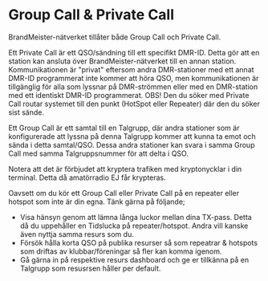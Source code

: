 # Group Call & Private Call

BrandMeister-nätverket tillåter både Group Call och Private Call.

Ett Private Call är ett QSO/sändning till ett specifikt DMR-ID. Detta gör att en station kan ansluta över BrandMeister-nätverket till en annan station. Kommunikationen är "privat" eftersom andra DMR-stationer med ett annat DMR-ID programmerat inte kommer att höra QSO, men kommunikationen är tillgänglig för alla som lyssnar på DMR-strömmen eller med en DMR-station med ett identiskt DMR-ID programmerat. OBS! Den du söker med Private Call routar systemet till den punkt (HotSpot eller Repeater) där den du söker sist sände.

Ett Group Call är ett samtal till en Talgrupp, där andra stationer som är konfigurerade att lyssna på denna Talgrupp kommer att kunna ta emot och sända i detta samtal/QSO. Dessa andra stationer kan svara i samma Group Call med samma Talgruppsnummer för att delta i QSO.

Notera att det är förbjudet att kryptera trafiken med kryptonycklar i din terminal. Detta då amatörradio EJ får krypteras.

Oavsett om du kör ett Group Call eller Private Call på en repeater eller hotspot som inte är din egna. Tänk gärna på följande;
* Visa hänsyn genom att lämna långa luckor mellan dina TX-pass. Detta då du uppehåller en Tidslucka på repeater/hotspot. Andra vill kanske även nyttja samma resurs som du.
* Försök hålla korta QSO på publika resurser så som repeatrar & hotspots som driftas av klubbar/föreningar så fler kan komma igenom.
* Gå gärna in på respektive resurs dashboard och ge er tillkänna på en Talgrupp som resusrsen håller per default.  
